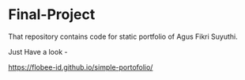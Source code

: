 # Final-Project

That repository contains code for static portfolio of Agus Fikri Suyuthi.

Just Have a look - 

https://flobee-id.github.io/simple-portofolio/